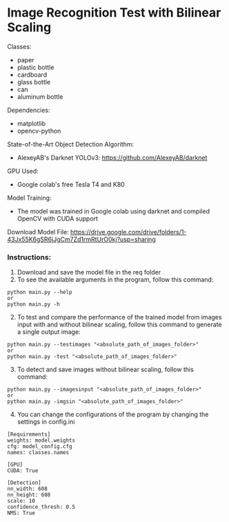 # Image Recognition Test with Bilinear Scaling

Classes:
- paper
- plastic bottle
- cardboard
- glass bottle
- can
- aluminum bottle

Dependencies:
- matplotlib
- opencv-python

State-of-the-Art Object Detection Algorithm: 
- AlexeyAB's Darknet YOLOv3: https://github.com/AlexeyAB/darknet

GPU Used:
- Google colab's free Tesla T4 and K80

Model Training:
- The model was trained in Google colab using darknet and compiled OpenCV with CUDA support

Download Model File: https://drive.google.com/drive/folders/1-43Jx55K6gSR6jJgCm7Zd1rmRtUrO0kj?usp=sharing

### Instructions:
1. Download and save the model file in the req folder
2. To see the available arguments in the program, follow this command:
```
python main.py --help
or
python main.py -h
```
2. To test and compare the performance of the trained model from images input with and without bilinear scaling, follow this command to generate a single output image:
  ```
  python main.py --testimages "<absolute_path_of_images_folder>"
  or
  python main.py -test "<absolute_path_of_images_folder>"
  ```
3. To detect and save images without bilinear scaling, follow this command:
  ```
  python main.py --imagesinput "<absolute_path_of_images_folder>"
  or
  python main.py -imgsin "<absolute_path_of_images_folder>"
  ```
4. You can change the configurations of the program by changing the settings in config.ini
  ```
  [Requirements]
  weights: model.weights
  cfg: model_config.cfg
  names: classes.names

  [GPU]
  CUDA: True

  [Detection]
  nn_width: 608
  nn_height: 608
  scale: 10
  confidence_thresh: 0.5
  NMS: True
  ```
